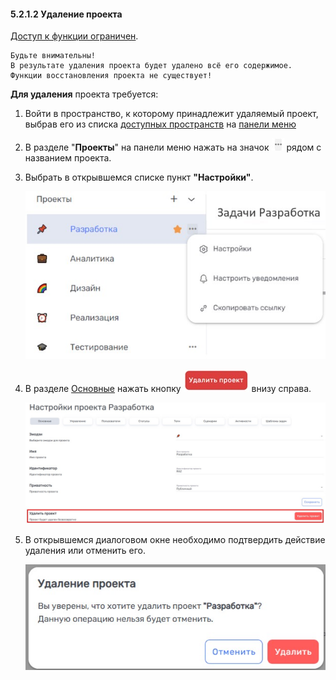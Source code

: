 #### 5.2.1.2 Удаление проекта

[Доступ к функции ограничен](../../../9_roles_&_access/9.2_access.md).

    Будьте внимательны!  
    В результате удаления проекта будет удалено всё его содержимое.  
    Функции восстановления проекта не существует!
  
**Для удаления** проекта требуется:

1. Войти в пространство, к которому принадлежит удаляемый проект, выбрав его из списка [доступных пространств](../../../4_workspace/4.1_me_workspaces.md) на [панели меню](../../../3_menu/3_menu.md)  
2. В разделе "**Проекты**" на панели меню нажать на значок ![три точки](/imgs/значок_3точки.jpg) рядом с названием проекта.  
3. Выбрать в открывшемся списке пункт **"Настройки"**.

   ![project-3](/imgs/project-3.jpg)

4. В разделе [Основные](5.2.1_main.md) нажать кнопку ![Удалить проект](/imgs/кнопка_удалитьP.jpg) внизу справа.  

   ![5.2.1.2-1](/imgs/5.2.1.2-1.jpg)

5. В открывшемся диалоговом окне необходимо подтвердить действие удаления или отменить его.

   ![5.2.1.2-2](/imgs/5.2.1.2-2.jpg)
